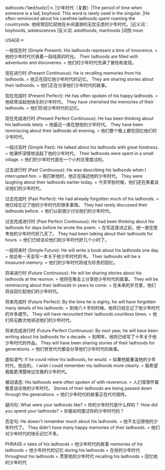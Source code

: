ladhoods:/ˈlædˌhʊdz/| n. |少年时代（复数）|The period of time when someone is a lad; boyhood.  This word is rarely used in the singular. |He often reminisced about his carefree ladhoods spent roaming the countryside. 他经常回忆起他在乡间漫游的无忧无虑的少年时代。|近义词：boyhoods, adolescences |反义词: adulthoods, manhoods |词性:noun

USAGE->

一般现在时 (Simple Present):
His ladhoods represent a time of innocence. = 他的少年时代代表着一段纯真的时光。
Their ladhoods are filled with adventures and discoveries. = 他们的少年时代充满了冒险和发现。

现在进行时 (Present Continuous):
He is recalling memories from his ladhoods. = 他正在回忆他少年时代的记忆。
They are sharing stories about their ladhoods. = 他们正在分享他们少年时代的故事。

现在完成时 (Present Perfect):
He has often spoken of his happy ladhoods. = 他经常谈起他快乐的少年时代。
They have cherished the memories of their ladhoods. = 他们珍视少年时代的记忆。

现在完成进行时 (Present Perfect Continuous):
He has been thinking about his ladhoods lately. = 他最近一直在想他的少年时代。
They have been reminiscing about their ladhoods all evening. = 他们整个晚上都在回忆他们的少年时代。

一般过去时 (Simple Past):
He talked about his ladhoods with great fondness. = 他满怀深情地谈起了他的少年时代。
Their ladhoods were spent in a small village. = 他们的少年时代是在一个小村庄里度过的。

过去进行时 (Past Continuous):
He was describing his ladhoods when I interrupted him. = 我打断他时，他正在描述他的少年时代。
They were laughing about their ladhoods earlier today. = 今天早些时候，他们还在笑着谈论他们的少年时代。


过去完成时 (Past Perfect):
He had already forgotten much of his ladhoods. = 他已经忘记了他的少年时代的很多事情。
They had rarely discussed their ladhoods before. = 他们以前很少讨论他们的少年时代。

过去完成进行时 (Past Perfect Continuous):
He had been thinking about his ladhoods for days before he wrote the poem. = 在写这首诗之前，他一直在思考他的少年时代好几天了。
They had been talking about their ladhoods for hours. = 他们已经谈论他们的少年时代好几个小时了。

一般将来时 (Simple Future):
He will write a book about his ladhoods one day. = 他总有一天会写一本关于他少年时代的书。
Their ladhoods will be a treasured memory. = 他们的少年时代将成为珍贵的回忆。

将来进行时 (Future Continuous):
He will be sharing stories about his ladhoods at the reunion. = 他将在聚会上分享他少年时代的故事。
They will be reminiscing about their ladhoods in years to come. = 在未来的岁月里，他们将会回忆起他们的少年时代。

将来完成时 (Future Perfect):
By the time he is eighty, he will have forgotten many details of his ladhoods. = 到他八十岁的时候，他将已经忘记了他少年时代的许多细节。
They will have recounted their ladhoods countless times. = 他们将无数次地讲述他们的少年时代。

将来完成进行时 (Future Perfect Continuous):
By next year, he will have been writing about his ladhoods for a decade. = 到明年，他将已经写了十年关于他少年时代的作品。
They will have been sharing stories of their ladhoods for generations. = 他们世世代代都会分享他们少年时代的故事。

虚拟语气:
If he could relive his ladhoods, he would. = 如果他能重温他的少年时代，他会的。
I wish I could remember my ladhoods more clearly. = 我希望我能更清楚地记住我的少年时代。

被动语态:
His ladhoods were often spoken of with reverence. = 人们常常怀着敬意谈论他的少年时代。
Stories of their ladhoods are being passed down through the generations. = 他们少年时代的故事正在代代相传。

疑问句:
What were your ladhoods like? = 你的少年时代是什么样的？
How did you spend your ladhoods? = 你是如何度过你的少年时代的？

否定句:
He doesn't remember much about his ladhoods. = 他不太记得他的少年时代了。
They didn't have many happy memories of their ladhoods. = 他们对少年时代的快乐记忆不多。



PHRASE->
tales of his ladhoods = 他少年时代的故事
memories of his ladhoods = 他少年时代的记忆
during his ladhoods = 在他的少年时代
throughout his ladhoods = 贯穿他的少年时代
recalling his ladhoods = 回忆他的少年时代
